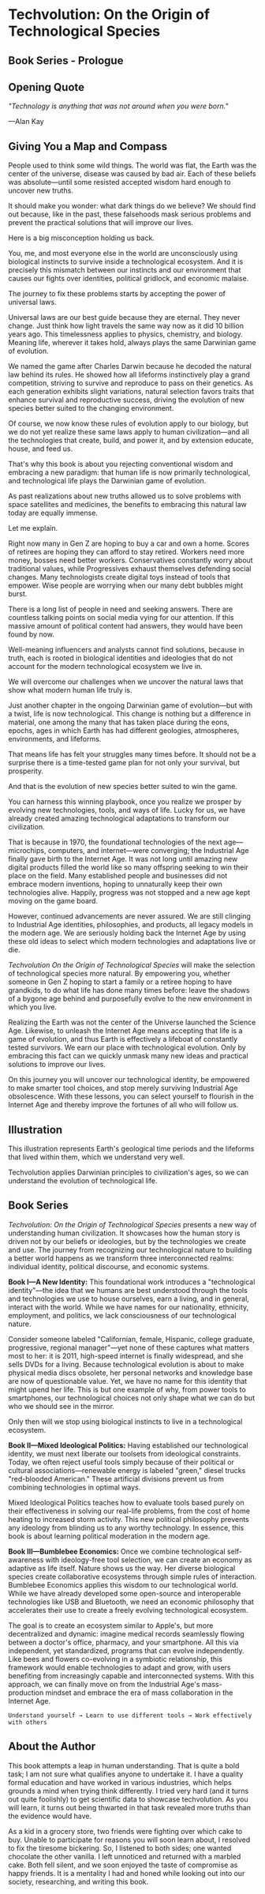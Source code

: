 
# Techvolution: On the Origin of Technological Species

## Book Series - Prologue

## Opening Quote

_"Technology is anything that was not around when you were born."_

—Alan Kay

## Giving You a Map and Compass

People used to think some wild things. The world was flat, the Earth was the center of the universe, disease was caused by bad air. Each of these beliefs was absolute—until some resisted accepted wisdom hard enough to uncover new truths.

It should make you wonder: what dark things do we believe? We should find out because, like in the past, these falsehoods mask serious problems and prevent the practical solutions that will improve our lives.

Here is a big misconception holding us back.

You, me, and most everyone else in the world are unconsciously using biological instincts to survive inside a technological ecosystem. And it is precisely this mismatch between our instincts and our environment that causes our fights over identities, political gridlock, and economic malaise.

The journey to fix these problems starts by accepting the power of universal laws.

Universal laws are our best guide because they are eternal. They never change. Just think how light travels the same way now as it did 10 billion years ago. This timelessness applies to physics, chemistry, and biology. Meaning life, wherever it takes hold, always plays the same Darwinian game of evolution.

We named the game after Charles Darwin because he decoded the natural law behind its rules. He showed how all lifeforms instinctively play a grand competition, striving to survive and reproduce to pass on their genetics. As each generation exhibits slight variations, natural selection favors traits that enhance survival and reproductive success, driving the evolution of new species better suited to the changing environment.

Of course, we now know these rules of evolution apply to our biology, but we do not yet realize these same laws apply to human civilization—and all the technologies that create, build, and power it, and by extension educate, house, and feed us.

That's why this book is about you rejecting conventional wisdom and embracing a new paradigm: that human life is now primarily technological, and technological life plays the Darwinian game of evolution.

As past realizations about new truths allowed us to solve problems with space satellites and medicines, the benefits to embracing this natural law today are equally immense. 

Let me explain.

Right now many in Gen Z are hoping to buy a car and own a home. Scores of retirees are hoping they can afford to stay retired. Workers need more money, bosses need better workers. Conservatives constantly worry about traditional values, while Progressives exhaust themselves defending social changes. Many technologists create digital toys instead of tools that empower. Wise people are worrying when our many debt bubbles might burst.

There is a long list of people in need and seeking answers. There are countless talking points on social media vying for our attention. If this massive amount of political content had answers, they would have been found by now. 

Well-meaning influencers and analysts cannot find solutions, because in truth, each is rooted in biological identities and ideologies that do not account for the modern technological ecosystem we live in.

We will overcome our challenges when we uncover the natural laws that show what modern human life truly is.

Just another chapter in the ongoing Darwinian game of evolution—but with a twist, life is now technological. This change is nothing but a difference in material, one among the many that has taken place during the eons, epochs, ages in which Earth has had different geologies, atmospheres, environments, and lifeforms.

That means life has felt your struggles many times before. It should not be a surprise there is a time-tested game plan for not only your survival, but prosperity.

And that is the evolution of new species better suited to win the game.

You can harness this winning playbook, once you realize we prosper by evolving new technologies, tools, and ways of life. Lucky for us, we have already created amazing technological adaptations to transform our civilization.

That is because in 1970, the foundational technologies of the next age—microchips, computers, and internet—were converging; the Industrial Age finally gave birth to the Internet Age. It was not long until amazing new digital products filled the world like so many offspring seeking to win their place on the field. Many established people and businesses did not embrace modern inventions, hoping to unnaturally keep their own technologies alive. Happily, progress was not stopped and a new age kept moving on the game board.

However, continued advancements are never assured. We are still clinging to Industrial Age identities, philosophies, and products, all legacy models in the modern age. We are seriously holding back the Internet Age by using these old ideas to select which modern technologies and adaptations live or die.

_Techvolution On the Origin of Technological Species_ will make the selection of technological species more natural. By empowering you, whether someone in Gen Z hoping to start a family or a retiree hoping to have grandkids, to do what life has done many times before: leave the shadows of a bygone age behind and purposefully evolve to the new environment in which you live.

Realizing the Earth was not the center of the Universe launched the Science Age. Likewise, to unleash the Internet Age means accepting that life is a game of evolution, and thus Earth is effectively a lifeboat of constantly tested survivors. We earn our place with technological evolution. Only by embracing this fact can we quickly unmask many new ideas and practical solutions to improve our lives.

On this journey you will uncover our technological identity, be empowered to make smarter tool choices, and stop merely surviving Industrial Age obsolescence. With these lessons, you can select yourself to flourish in the Internet Age and thereby improve the fortunes of all who will follow us.

## Illustration

This illustration represents Earth's geological time periods and the lifeforms that lived within them, which we understand very well.

Techvolution applies Darwinian principles to civilization's ages, so we can understand the evolution of technological life.

<!--image source: https://commons.wikimedia.org/wiki/File:Geological_time_spiral.png  -->

## Book Series

_Techvolution: On the Origin of Technological Species_ presents a new way of understanding human civilization. It showcases how the human story is driven not by our beliefs or ideologies, but by the technologies we create and use. The journey from recognizing our technological nature to building a better world happens as we transform three interconnected realms: individual identity, political discourse, and economic systems.

**Book I—A New Identity:** This foundational work introduces a "technological identity"—the idea that we humans are best understood through the tools and technologies we use to house ourselves, earn a living, and in general, interact with the world. While we have names for our nationality, ethnicity, employment, and politics, we lack consciousness of our technological nature.

Consider someone labeled "Californian, female, Hispanic, college graduate, progressive, regional manager"—yet none of these captures what matters most to her: it is 2011, high-speed internet is finally widespread, and she sells DVDs for a living. Because technological evolution is about to make physical media discs obsolete, her personal networks and knowledge base are now of questionable value. Yet, we have no name for this identity that might upend her life. This is but one example of why, from power tools to smartphones, our technological choices not only shape what we can do but who we should see in the mirror.

Only then will we stop using biological instincts to live in a technological ecosystem.

**Book II—Mixed Ideological Politics:** Having established our technological identity, we must next liberate our toolsets from ideological constraints. Today, we often reject useful tools simply because of their political or cultural associations—renewable energy is labeled "green," diesel trucks "red-blooded American." These artificial divisions prevent us from combining technologies in optimal ways.

Mixed Ideological Politics teaches how to evaluate tools based purely on their effectiveness in solving our real-life problems, from the cost of home heating to increased storm activity. This new political philosophy prevents any ideology from blinding us to any worthy technology. In essence, this book is about learning political moderation in the modern age.

**Book III—Bumblebee Economics:** Once we combine technological self-awareness with ideology-free tool selection, we can create an economy as adaptive as life itself. Nature shows us the way. Her diverse biological species create collaborative ecosystems through simple rules of interaction. Bumblebee Economics applies this wisdom to our technological world. While we have already developed some open-source and interoperable technologies like USB and Bluetooth, we need an economic philosophy that accelerates their use to create a freely evolving technological ecosystem.

The goal is to create an ecosystem similar to Apple's, but more decentralized and dynamic: imagine medical records seamlessly flowing between a doctor's office, pharmacy, and your smartphone. All this via independent, yet standardized, programs that can evolve independently. Like bees and flowers co-evolving in a symbiotic relationship, this framework would enable technologies to adapt and grow, with users benefiting from increasingly capable and interconnected systems. With this approach, we can finally move on from the Industrial Age's mass-production mindset and embrace the era of mass collaboration in the Internet Age.

`Understand yourself → Learn to use different tools → Work effectively with others`

## About the Author

This book attempts a leap in human understanding. That is quite a bold task; I am not sure what qualifies anyone to undertake it. I have a quality formal education and have worked in various industries, which helps grounds a mind when trying think differently. I tried very hard (and it turns out quite foolishly) to get scientific data to showcase techvolution. As you will learn, it turns out being thwarted in that task revealed more truths than the evidence would have.

As a kid in a grocery store, two friends were fighting over which cake to buy. Unable to participate for reasons you will soon learn about, I resolved to fix the tiresome bickering. So, I listened to both sides; one wanted chocolate the other vanilla. I left unnoticed and returned with a marbled cake. Both fell silent, and we soon enjoyed the taste of compromise as happy friends. It is a mentality I had and honed while looking out into our society, researching, and writing this book.
